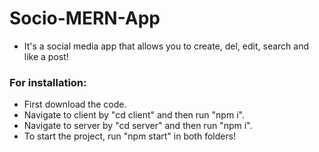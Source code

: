 # Socio-MERN-App

- It's a social media app that allows you to create, del, edit, search and like a post!

### **For installation:**

- First download the code. 
- Navigate to client by "cd client" and then run "npm i".
- Navigate to server by "cd server" and then run "npm i".
- To start the project, run "npm start" in both folders!
